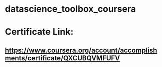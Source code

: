 # datascience_toolbox_coursera
# Certificate Link:
## https://www.coursera.org/account/accomplishments/certificate/QXCUBQVMFUFV
